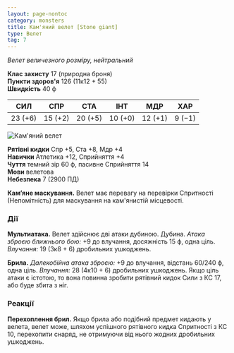 ```yaml
---
layout: page-nontoc
category: monsters
title: Кам'яний велет [Stone giant]
type: Велет
tag: 7
---
```


_Велет величезного розміру, нейтральний_

**Клас захисту** 17 (природна броня)    
**Пункти здоров'я** 126 (11к12 + 55)    
**Швидкість** 40 ф

| СИЛ     | СПР     | СТА     | ІНТ     | МДР     | ХАР    |
| ------- | ------- | ------- | ------- | ------- | ------ |
| 23 (+6) | 15 (+2) | 20 (+5) | 10 (+0) | 12 (+1) | 9 (−1) |

![Кам'яний велет](https://www.dndbeyond.com/avatars/thumbnails/30783/942/1000/1000/638062024167770799.png)

**Рятівні кидки** Спр +5, Ста +8, Мдр +4    
**Навички** Атлетика +12, Сприйняття +4    
**Чуття** темний зір 60 ф, пасивне Сприйняття 14    
**Мови** велетова    
**Небезпека** 7 (2900 ПД)

**Кам’яне маскування.** Велет має перевагу на перевірки Спритності (Непомітність) для маскування на кам'янистій місцевості.

### Дії
**Мультиатака.** Велет здійснює дві атаки дубиною. Дубина. _Атака зброєю ближнього бою:_ +9 до влучання, досяжність 15 ф, одна ціль. _Влучання:_ 19 (3к8 + 6) дробильних ушкоджень.    

**Брила.** _Далекобійна атака зброєю:_ +9 до влучання, відстань 60/240 ф, одна ціль. _Влучання:_ 28 (4к10 + 6) дробильних ушкоджень. Якщо ціль атаки є істотою, то вона повинна зробити рятівний кидок Сили з КС 17, або буде збита з ніг.

### Реакції
**Перехоплення брил.** Якщо брила або подібний предмет кидають у велета, велет може, шляхом успішного рятівного кидка Спритності з КС 10, перехопити снаряд, не отримуючи від нього жодних дробильних ушкоджень.

